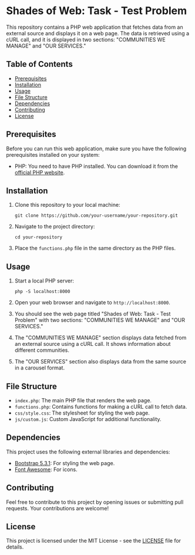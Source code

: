 # Shades of Web: Task - Test Problem

This repository contains a PHP web application that fetches data from an external source and displays it on a web page. The data is retrieved using a cURL call, and it is displayed in two sections: "COMMUNITIES WE MANAGE" and "OUR SERVICES."

## Table of Contents

- [Prerequisites](#prerequisites)
- [Installation](#installation)
- [Usage](#usage)
- [File Structure](#file-structure)
- [Dependencies](#dependencies)
- [Contributing](#contributing)
- [License](#license)

## Prerequisites

Before you can run this web application, make sure you have the following prerequisites installed on your system:

- PHP: You need to have PHP installed. You can download it from the [official PHP website](https://www.php.net/downloads.php).

## Installation

1. Clone this repository to your local machine:

   ```git clone https://github.com/your-username/your-repository.git```

2. Navigate to the project directory:

   ```
   cd your-repository
   ```

3. Place the `functions.php` file in the same directory as the PHP files.

## Usage

1. Start a local PHP server:

   ```php -S localhost:8000```

2. Open your web browser and navigate to `http://localhost:8000`.

3. You should see the web page titled "Shades of Web: Task - Test Problem" with two sections: "COMMUNITIES WE MANAGE" and "OUR SERVICES."

4. The "COMMUNITIES WE MANAGE" section displays data fetched from an external source using a cURL call. It shows information about different communities.

5. The "OUR SERVICES" section also displays data from the same source in a carousel format.

## File Structure

- `index.php`: The main PHP file that renders the web page.
- `functions.php`: Contains functions for making a cURL call to fetch data.
- `css/style.css`: The stylesheet for styling the web page.
- `js/custom.js`: Custom JavaScript for additional functionality.

## Dependencies

This project uses the following external libraries and dependencies:

- [Bootstrap 5.3.1](https://getbootstrap.com/docs/5.3/getting-started/introduction/): For styling the web page.
- [Font Awesome](https://fontawesome.com/): For icons.

## Contributing

Feel free to contribute to this project by opening issues or submitting pull requests. Your contributions are welcome!

## License

This project is licensed under the MIT License - see the [LICENSE](LICENSE) file for details.